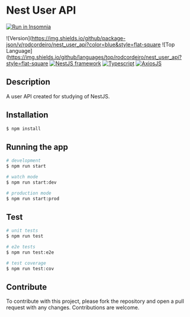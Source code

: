 # Nest User API

[![Run in Insomnia](https://insomnia.rest/images/run.svg)](https://insomnia.rest/run/?label=NestJS%20User%20API&uri=https%3A%2F%2Fraw.githubusercontent.com%2Frodcordeiro%2Fnest_user_api%2Fmain%2Fassets%2Frequests.json)

![Version](https://img.shields.io/github/package-json/v/rodcordeiro/nest_user_api?color=blue&style=flat-square
![Top Language](https://img.shields.io/github/languages/top/rodcordeiro/nest_user_api?style=flat-square
[![NestJS framework](http://img.shields.io/static/v1?label=&message=NestJS&color=red&style=flat-square&logo=NestJS&labelColor=black)](https://nestjs.com/)
[![Typescript](http://img.shields.io/static/v1?label=&message=Typescript&color=blue&style=flat-square&logo=typescript&labelColor=black)](https://www.typescriptlang.org/)
[![AxiosJS](http://img.shields.io/static/v1?label=&message=AxiosJS&color=blue&style=flat-square&labelColor=black&logo=javascript)](https://axios-http.com/)

## Description

A user API created for studying of NestJS.

## Installation

```bash
$ npm install
```

## Running the app

```bash
# development
$ npm run start

# watch mode
$ npm run start:dev

# production mode
$ npm run start:prod
```

## Test

```bash
# unit tests
$ npm run test

# e2e tests
$ npm run test:e2e

# test coverage
$ npm run test:cov
```

## Contribute

To contribute with this project, please fork the repository and open a pull request with any changes. Contributions are welcome.
